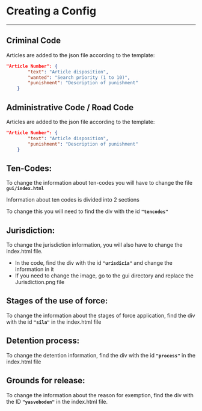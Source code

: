 # Creating a Config
-------
## Criminal Code
Articles are added to the json file according to the template:
```json
"Article Number": {
        "text": "Article disposition",
        "wanted": "Search priority (1 to 10)",
        "punishment": "Description of punishment"
    }
```



## Administrative Code / Road Code
Articles are added to the json file according to the template:
```json
"Article Number": {
        "text": "Article disposition",
        "punishment": "Description of punishment"
    }
```



## Ten-Codes:
To change the information about ten-codes you will have to change the file **`gui/index.html`**

Information about ten codes is divided into 2 sections

To change this you will need to find the div with the id **`"tencodes"`**

## Jurisdiction:
To change the jurisdiction information, you will also have to change the index.html file.
- In the code, find the div with the id **`"urisdicia"`** and change the information in it
- If you need to change the image, go to the gui directory and replace the Jurisdiction.png file

## Stages of the use of force:
To change the information about the stages of force application, find the div with the id **`"sila"`** in the index.html file

## Detention process:
To change the detention information, find the div with the id **`"process"`** in the index.html file

## Grounds for release:
To change the information about the reason for exemption, find the div with the ID **`"yasvoboden"`** in the index.html file.

